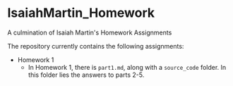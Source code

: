 # IsaiahMartin_Homework
A culmination of Isaiah Martin's Homework Assignments

The repository currently contains the following assignments:
* Homework 1
  * In Homework 1, there is `part1.md`, along with a `source_code` folder. In this folder lies the answers to parts 2-5.
